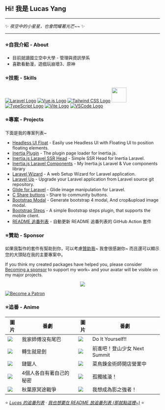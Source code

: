 ## Hi! 我是 Lucas Yang

---

✨ *夜空中的小星星，也會閃耀著光芒~~* ✨

---

### ⭐自我介紹 - About

* 目前就讀國立空中大學 - 管理與資訊學系
* 喜歡看動漫，遊戲玩崩壞3、原神

### ⭐技能 - Skills

[![Laravel Logo](https://skillicons.dev/icons?i=laravel&theme=light)](https://laravel.com/)
[![Vue.js Logo](https://skillicons.dev/icons?i=vue&theme=light)](https://vuejs.org/)
[![Tailwind CSS Logo](https://skillicons.dev/icons?i=tailwind&theme=light)](https://tailwindcss.com/)
<a href="https://inertiajs.com/"><img src="https://lucas-yang.vercel.app/images/inertiajs-logo-rounded.svg" width="48" height="48"></a>
[![TypeScript Logo](https://skillicons.dev/icons?i=ts)](https://www.typescriptlang.org/)
[![Vite Logo](https://skillicons.dev/icons?i=vite&theme=light)](https://vitejs.dev/)
[![VSCode Logo](https://skillicons.dev/icons?i=vscode&theme=light)](https://code.visualstudio.com/)

### ⭐專案 - Projects

下面是我的專案列表~

* [Headless UI Float](https://github.com/ycs77/headlessui-float) - Easily use Headless UI with Floating UI to position floating elements.
* [Inertia Plugin](https://github.com/ycs77/inertia-plugin) - The plugin page loader for Inertia.js.
* [Inertia.js Laravel SSR Head](https://github.com/ycs77/inertia-laravel-ssr-head) - Simple SSR Head for Inertia Laravel.
* [Inertia.js Laravel Components](https://github.com/ycs77/inertia-laravel-components) - My Inertia.js Laravel & Vue components library
* [Laravel Wizard](https://github.com/ycs77/laravel-wizard) - A web Setup Wizard for Laravel application.
* [Laravel Up](https://laravel-up.vercel.app/) - Upgrade your Laravel application from Laravel source git repository.
* [Glide for Laravel](https://github.com/ycs77/laravel-glide) - Glide image manipulation for Laravel.
* [C Share buttons](https://github.com/ycs77/jquery-plugin-c-share) - Share to community buttons.
* [Bootstrap Modal](https://github.com/ycs77/jquery-plugin-bsModal) - Generate bootstrap 4 modal, And crop&upload image modal.
* [Bootstrap Steps](https://github.com/ycs77/bootstrap-steps) - A simple Bootstrap steps plugin, that supports the mobile client.
* [README 追番列表](https://github.com/ycs77/readme-anime-list) - 自動更新 README 追番列表的 GitHub Action 套件

### ⭐贊助 - Sponsor

如果我製作的套件有幫助到你，可以考慮[贊助我](https://www.patreon.com/ycs77)~ 我會很感謝你~ 而且還可以顯示您的大頭貼在我的主要專案中。

If you think my created packages have helped you, please consider [Becoming a sponsor](https://www.patreon.com/ycs77) to support my work~ and your avatar will be visible on my major projects.

<p align="center">
  <a href="https://www.patreon.com/ycs77">
    <img src="https://cdn.jsdelivr.net/gh/ycs77/static/sponsors.svg"/>
  </a>
</p>

<a href="https://www.patreon.com/ycs77">
  <img src="https://c5.patreon.com/external/logo/become_a_patron_button.png" alt="Become a Patron" />
</a>

<br />

### ⭐追番 - Anime

| 圖片 | 番劇 | 圖片 | 番劇 |
| --- | --- | --- | --- |
| [![](https://lain.bgm.tv/pic/cover/g/0e/c7/344874_qS88b.jpg)](https://lain.bgm.tv/pic/cover/l/0e/c7/344874_qS88b.jpg) | 我家師傅沒有尾巴 | [![](https://lain.bgm.tv/pic/cover/g/ba/28/331445_cUsfp.jpg)](https://lain.bgm.tv/pic/cover/l/ba/28/331445_cUsfp.jpg) | Do It Yourself!! |
| [![](https://lain.bgm.tv/pic/cover/g/e5/10/350224_GkByG.jpg)](https://lain.bgm.tv/pic/cover/l/e5/10/350224_GkByG.jpg) | 轉生就是劍 | [![](https://lain.bgm.tv/pic/cover/g/64/5a/290980_Jju6q.jpg)](https://lain.bgm.tv/pic/cover/l/64/5a/290980_Jju6q.jpg) | 前進吧！登山少女 Next Summit |
| [![](https://lain.bgm.tv/pic/cover/g/26/b4/321885_92uzU.jpg)](https://lain.bgm.tv/pic/cover/l/26/b4/321885_92uzU.jpg) | 鏈鋸人 | [![](https://lain.bgm.tv/pic/cover/g/46/88/349317_JKzh6.jpg)](https://lain.bgm.tv/pic/cover/l/46/88/349317_JKzh6.jpg) | 菜鳥鍊金術師開店營業中 |
| [![](https://lain.bgm.tv/pic/cover/g/a9/db/376565_XDCfq.jpg)](https://lain.bgm.tv/pic/cover/l/a9/db/376565_XDCfq.jpg) | 4個人各自有著自己的秘密 | [![](https://lain.bgm.tv/pic/cover/g/e2/e7/328609_2EHLJ.jpg)](https://lain.bgm.tv/pic/cover/l/e2/e7/328609_2EHLJ.jpg) | 孤獨搖滾！ |
| [![](https://lain.bgm.tv/pic/cover/g/da/3d/389450_BbZ4n.jpg)](https://lain.bgm.tv/pic/cover/l/da/3d/389450_BbZ4n.jpg) | 秋葉原冥途戰爭 | [![](https://lain.bgm.tv/pic/cover/g/39/96/329114_mB55b.jpg)](https://lain.bgm.tv/pic/cover/l/39/96/329114_mB55b.jpg) | 我想成為影之強者！ |

⭐ *[Lucas 的追番列表](https://bangumi.tv/anime/list/715333/do)* · *[我也想要在 README 放追番列表 (那就點這裡~)](https://github.com/ycs77/readme-anime-list)* ⭐
